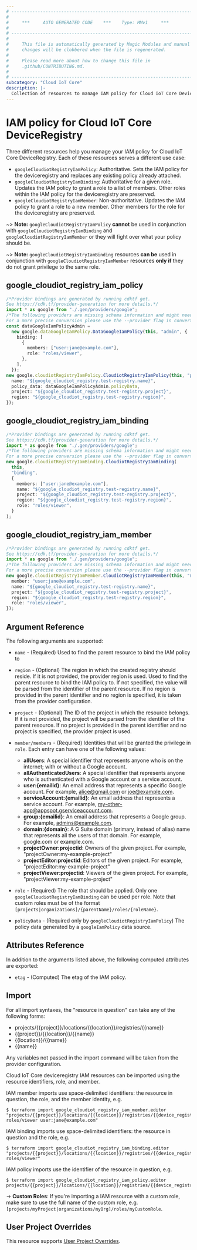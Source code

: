 ```yaml
---
# ----------------------------------------------------------------------------
#
#     ***     AUTO GENERATED CODE    ***    Type: MMv1     ***
#
# ----------------------------------------------------------------------------
#
#     This file is automatically generated by Magic Modules and manual
#     changes will be clobbered when the file is regenerated.
#
#     Please read more about how to change this file in
#     .github/CONTRIBUTING.md.
#
# ----------------------------------------------------------------------------
subcategory: "Cloud IoT Core"
description: |-
  Collection of resources to manage IAM policy for Cloud IoT Core DeviceRegistry
---
```


# IAM policy for Cloud IoT Core DeviceRegistry

Three different resources help you manage your IAM policy for Cloud IoT Core DeviceRegistry. Each of these resources serves a different use case:

* `googleCloudiotRegistryIamPolicy`: Authoritative. Sets the IAM policy for the deviceregistry and replaces any existing policy already attached.
* `googleCloudiotRegistryIamBinding`: Authoritative for a given role. Updates the IAM policy to grant a role to a list of members. Other roles within the IAM policy for the deviceregistry are preserved.
* `googleCloudiotRegistryIamMember`: Non-authoritative. Updates the IAM policy to grant a role to a new member. Other members for the role for the deviceregistry are preserved.

\~> **Note:** `googleCloudiotRegistryIamPolicy` **cannot** be used in conjunction with `googleCloudiotRegistryIamBinding` and `googleCloudiotRegistryIamMember` or they will fight over what your policy should be.

\~> **Note:** `googleCloudiotRegistryIamBinding` resources **can be** used in conjunction with `googleCloudiotRegistryIamMember` resources **only if** they do not grant privilege to the same role.

## google\_cloudiot\_registry\_iam\_policy

```typescript
/*Provider bindings are generated by running cdktf get.
See https://cdk.tf/provider-generation for more details.*/
import * as google from "./.gen/providers/google";
/*The following providers are missing schema information and might need manual adjustments to synthesize correctly: google.
For a more precise conversion please use the --provider flag in convert.*/
const dataGoogleIamPolicyAdmin =
  new google.dataGoogleIamPolicy.DataGoogleIamPolicy(this, "admin", {
    binding: [
      {
        members: ["user:jane@example.com"],
        role: "roles/viewer",
      },
    ],
  });
new google.cloudiotRegistryIamPolicy.CloudiotRegistryIamPolicy(this, "policy", {
  name: "${google_cloudiot_registry.test-registry.name}",
  policy_data: dataGoogleIamPolicyAdmin.policyData,
  project: "${google_cloudiot_registry.test-registry.project}",
  region: "${google_cloudiot_registry.test-registry.region}",
});

```

## google\_cloudiot\_registry\_iam\_binding

```typescript
/*Provider bindings are generated by running cdktf get.
See https://cdk.tf/provider-generation for more details.*/
import * as google from "./.gen/providers/google";
/*The following providers are missing schema information and might need manual adjustments to synthesize correctly: google.
For a more precise conversion please use the --provider flag in convert.*/
new google.cloudiotRegistryIamBinding.CloudiotRegistryIamBinding(
  this,
  "binding",
  {
    members: ["user:jane@example.com"],
    name: "${google_cloudiot_registry.test-registry.name}",
    project: "${google_cloudiot_registry.test-registry.project}",
    region: "${google_cloudiot_registry.test-registry.region}",
    role: "roles/viewer",
  }
);

```

## google\_cloudiot\_registry\_iam\_member

```typescript
/*Provider bindings are generated by running cdktf get.
See https://cdk.tf/provider-generation for more details.*/
import * as google from "./.gen/providers/google";
/*The following providers are missing schema information and might need manual adjustments to synthesize correctly: google.
For a more precise conversion please use the --provider flag in convert.*/
new google.cloudiotRegistryIamMember.CloudiotRegistryIamMember(this, "member", {
  member: "user:jane@example.com",
  name: "${google_cloudiot_registry.test-registry.name}",
  project: "${google_cloudiot_registry.test-registry.project}",
  region: "${google_cloudiot_registry.test-registry.region}",
  role: "roles/viewer",
});

```

## Argument Reference

The following arguments are supported:

*   `name` - (Required) Used to find the parent resource to bind the IAM policy to

*   `region` - (Optional) The region in which the created registry should reside.
    If it is not provided, the provider region is used.
    Used to find the parent resource to bind the IAM policy to. If not specified,
    the value will be parsed from the identifier of the parent resource. If no region is provided in the parent identifier and no
    region is specified, it is taken from the provider configuration.

*   `project` - (Optional) The ID of the project in which the resource belongs.
    If it is not provided, the project will be parsed from the identifier of the parent resource. If no project is provided in the parent identifier and no project is specified, the provider project is used.

*   `member/members` - (Required) Identities that will be granted the privilege in `role`.
    Each entry can have one of the following values:
    * **allUsers**: A special identifier that represents anyone who is on the internet; with or without a Google account.
    * **allAuthenticatedUsers**: A special identifier that represents anyone who is authenticated with a Google account or a service account.
    * **user:{emailid}**: An email address that represents a specific Google account. For example, alice@gmail.com or joe@example.com.
    * **serviceAccount:{emailid}**: An email address that represents a service account. For example, my-other-app@appspot.gserviceaccount.com.
    * **group:{emailid}**: An email address that represents a Google group. For example, admins@example.com.
    * **domain:{domain}**: A G Suite domain (primary, instead of alias) name that represents all the users of that domain. For example, google.com or example.com.
    * **projectOwner:projectid**: Owners of the given project. For example, "projectOwner:my-example-project"
    * **projectEditor:projectid**: Editors of the given project. For example, "projectEditor:my-example-project"
    * **projectViewer:projectid**: Viewers of the given project. For example, "projectViewer:my-example-project"

*   `role` - (Required) The role that should be applied. Only one
    `googleCloudiotRegistryIamBinding` can be used per role. Note that custom roles must be of the format
    `[projects|organizations]/{parentName}/roles/{roleName}`.

*   `policyData` - (Required only by `googleCloudiotRegistryIamPolicy`) The policy data generated by
    a `googleIamPolicy` data source.

## Attributes Reference

In addition to the arguments listed above, the following computed attributes are
exported:

* `etag` - (Computed) The etag of the IAM policy.

## Import

For all import syntaxes, the "resource in question" can take any of the following forms:

* projects/{{project}}/locations/{{location}}/registries/{{name}}
* {{project}}/{{location}}/{{name}}
* {{location}}/{{name}}
* {{name}}

Any variables not passed in the import command will be taken from the provider configuration.

Cloud IoT Core deviceregistry IAM resources can be imported using the resource identifiers, role, and member.

IAM member imports use space-delimited identifiers: the resource in question, the role, and the member identity, e.g.

```console
$ terraform import google_cloudiot_registry_iam_member.editor "projects/{{project}}/locations/{{location}}/registries/{{device_registry}} roles/viewer user:jane@example.com"
```

IAM binding imports use space-delimited identifiers: the resource in question and the role, e.g.

```console
$ terraform import google_cloudiot_registry_iam_binding.editor "projects/{{project}}/locations/{{location}}/registries/{{device_registry}} roles/viewer"
```

IAM policy imports use the identifier of the resource in question, e.g.

```console
$ terraform import google_cloudiot_registry_iam_policy.editor projects/{{project}}/locations/{{location}}/registries/{{device_registry}}
```

\-> **Custom Roles**: If you're importing a IAM resource with a custom role, make sure to use the
full name of the custom role, e.g. `[projects/myProject|organizations/myOrg]/roles/myCustomRole`.

## User Project Overrides

This resource supports [User Project Overrides](https://registry.terraform.io/providers/hashicorp/google/latest/docs/guides/provider_reference#user_project_override).
